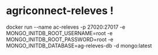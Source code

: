 # agriconnect-releves !

docker run --name ac-releves -p 27020:27017 -e MONGO_INITDB_ROOT_USERNAME=root -e MONGO_INITDB_ROOT_PASSWORD=root -e MONGO_INITDB_DATABASE=ag-releves-db -d mongo:latest